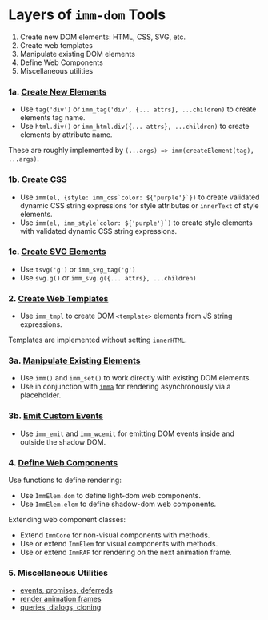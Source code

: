 # Layers of `imm-dom` Tools

1. Create new DOM elements: HTML, CSS, SVG, etc.
2. Create web templates
3. Manipulate existing DOM elements
4. Define Web Components
5. Miscellaneous utilities

### 1a. [Create New Elements](./imm_dom.md)

- Use `tag('div')` or `imm_tag('div', {... attrs}, ...children)` to create elements tag name.
- Use `html.div()` or `imm_html.div({... attrs}, ...children)` to create elements by attribute name.

These are roughly implemented by `(...args) => imm(createElement(tag), ...args)`.

### 1b. [Create CSS](./imm_css.md)

- Use ``imm(el, {style: imm_css`color: ${'purple'}`})`` to create validated dynamic CSS string expressions for style attributes or `innerText` of style elements.
- Use ``imm(el, imm_style`color: ${'purple'}`)`` to create style elements with validated dynamic CSS string expressions.

### 1c. [Create SVG Elements](./imm_dom.md)

- Use `tsvg('g')` or `imm_svg_tag('g')`
- Use `svg.g()` or `imm_svg.g({... attrs}, ...children)`

### 2. [Create Web Templates](./imm_tmpl.md)

- Use `imm_tmpl` to create DOM `<template>` elements from JS string expressions.

Templates are implemented without setting `innerHTML`.

### 3a. [Manipulate Existing Elements](./imm_dom_core.md)

- Use `imm()` and `imm_set()` to work directly with existing DOM elements.
- Use in conjunction with [`imma`](./imm_dom_async.md) for rendering asynchronously via a placeholder.

### 3b. [Emit Custom Events](./imm_evt.md)
- Use `imm_emit` and `imm_wcemit` for emitting DOM events inside and outside the shadow DOM.

### 4. [Define Web Components](./imm_elem.md)

Use functions to define rendering:

- Use `ImmElem.dom` to define light-dom web components.
- Use `ImmElem.elem` to define shadow-dom web components.

Extending web component classes:

- Extend `ImmCore` for non-visual components with methods.
- Use or extend `ImmElem` for visual components with methods.
- Use or extend `ImmRAF` for rendering on the next animation frame.

### 5. Miscellaneous Utilities
- [events, promises, deferreds](./imm_evt.md)
- [render animation frames](./imm_raf.md)
- [queries, dialogs, cloning](./imm_utils.md)